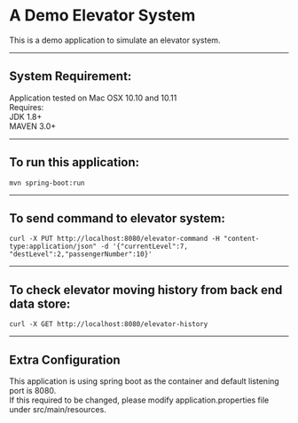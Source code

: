 # A Demo Elevator System
This is a demo application to simulate an elevator system.

------------------------------------
System Requirement:
------------------------------------
Application tested on Mac OSX 10.10 and 10.11  
Requires:  
JDK 1.8+  
MAVEN 3.0+



------------------------------------
To run this application:
------------------------------------
```
mvn spring-boot:run
```


------------------------------------
To send command to elevator system:
------------------------------------
```
curl -X PUT http://localhost:8080/elevator-command -H "content-type:application/json" -d '{"currentLevel":7, "destLevel":2,"passengerNumber":10}'
```


---------------------------------------------------------------
To check elevator moving history from back end data store:
---------------------------------------------------------------
```
curl -X GET http://localhost:8080/elevator-history
```
-------------------------
Extra Configuration
-------------------------
This application is using spring boot as the container and default listening port is 8080.  
If this required to be changed, please modify application.properties file under src/main/resources.  

